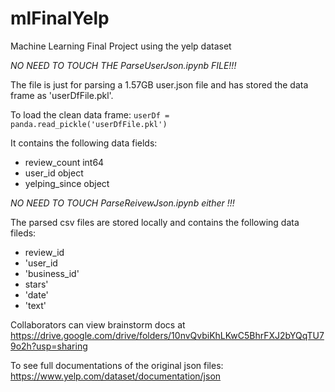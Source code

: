 # mlFinalYelp
Machine Learning Final Project using the yelp dataset  

*NO NEED TO TOUCH THE ParseUserJson.ipynb FILE!!!*

The file is just for parsing a 1.57GB user.json file and has stored the data frame as 'userDfFile.pkl'.

To load the clean data frame: 
`userDf = panda.read_pickle('userDfFile.pkl')`

It contains the following data fields:
- review_count      int64
- user_id          object
- yelping_since    object

*NO NEED TO TOUCH ParseReivewJson.ipynb either !!!*

The parsed csv files are stored locally and contains the following data fileds:
- review_id
- 'user_id
- 'business_id'
- stars'
- 'date' 
- 'text'

Collaborators can view brainstorm docs at https://drive.google.com/drive/folders/10nvQvbiKhLKwC5BhrFXJ2bYQqTU79o2h?usp=sharing

To see full documentations of the original json files: https://www.yelp.com/dataset/documentation/json
